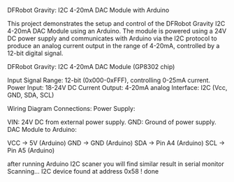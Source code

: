 DFRobot Gravity: I2C 4-20mA DAC Module with Arduino

This project demonstrates the setup and control of the DFRobot Gravity I2C 4-20mA DAC Module using an Arduino. The module is powered using a 24V DC power supply and communicates with Arduino via the I2C protocol to produce an analog current output in the range of 4-20mA, controlled by a 12-bit digital signal.

DFRobot Gravity: I2C 4-20mA DAC Module (GP8302 chip)

Input Signal Range: 12-bit (0x000-0xFFF), controlling 0-25mA current.
Power Input: 18-24V DC
Current Output: 4-20mA analog
Interface: I2C (Vcc, GND, SDA, SCL)

Wiring Diagram
Connections:
Power Supply:

VIN: 24V DC from external power supply.
GND: Ground of power supply.
DAC Module to Arduino:

VCC -> 5V (Arduino)
GND -> GND (Arduino)
SDA -> Pin A4 (Arduino)
SCL -> Pin A5 (Arduino)


after running Arduino I2C scaner you will find similar result in serial monitor
Scanning...
I2C device found at address 0x58 !
done
